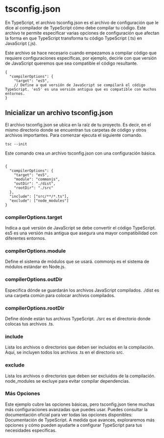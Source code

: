 # tsconfig.json

En TypeScript, el archivo tsconfig.json es el archivo de configuración que le dice al compilador de TypeScript cómo debe compilar tu código. Este archivo te permite especificar varias opciones de configuración que afectan la forma en que TypeScript transforma tu código TypeScript (.ts) en JavaScript (.js).

Este archivo se hace necesario cuando empezamos a compilar código que requiere configuraciones específicas, por ejemplo, decirle con que versión de JavaScript queremos que sea compatible el código resultante.

~~~
{
  "compilerOptions": {
    "target": "es5",
    // Define a qué versión de JavaScript se compilará el código TypeScript. 'es5' es una versión antigua que es compatible con muchos entornos.
} 

~~~

## Inicializar un archivo tsconfig.json

El archivo tsconfig.json se ubica en la raíz de tu proyecto. Es decir, en el mismo directorio donde se encuentran tus carpetas de código y otros archivos importantes. Para comenzar ejecuta el siguiente comando.

~~~
tsc --init
~~~

Este comando crea un archivo tsconfig.json con una configuración básica.

~~~

{
  "compilerOptions": {
    "target": "es5",
    "module": "commonjs",
    "outDir": "./dist",
    "rootDir": "./src"
  },
  "include": ["src/**/*.ts"],
  "exclude": ["node_modules"]
}

~~~

### compilerOptions.target  
Indica a qué versión de JavaScript se debe convertir el código TypeScript. es5 es una versión más antigua que asegura una mayor compatibilidad con diferentes entornos.

### compilerOptions.module
Define el sistema de módulos que se usará. commonjs es el sistema de módulos estándar en Node.js.

### compilerOptions.outDir
Especifica dónde se guardarán los archivos JavaScript compilados. ./dist es una carpeta común para colocar archivos compilados.

### compilerOptions.rootDir
Define dónde están tus archivos TypeScript. ./src es el directorio donde colocas tus archivos .ts.

### include
Lista los archivos o directorios que deben ser incluidos en la compilación. Aquí, se incluyen todos los archivos .ts en el directorio src.

### exclude
Lista los archivos o directorios que deben ser excluidos de la compilación. node_modules se excluye para evitar compilar dependencias.

### Más Opciones
Este ejemplo cubre las opciones básicas, pero tsconfig.json tiene muchas más configuraciones avanzadas que puedes usar. Puedes consultar la documentación oficial para ver todas las opciones disponibles: Documentación de TypeScript. A medida que avances, exploraremos más opciones y cómo pueden ayudarte a configurar TypeScript para tus necesidades específicas.


